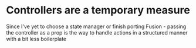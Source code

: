 # Controllers are a temporary measure
Since I've yet to choose a state manager or finish porting Fusion - passing the controller as a prop is the way to handle actions in a structured manner with a bit less boilerplate
